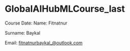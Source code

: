 # GlobalAIHubMLCourse_last
 
Course Date: Name: Fitnatnur 

Surname: Baykal

Email: fitnatnurbaykal_@outlook.com
